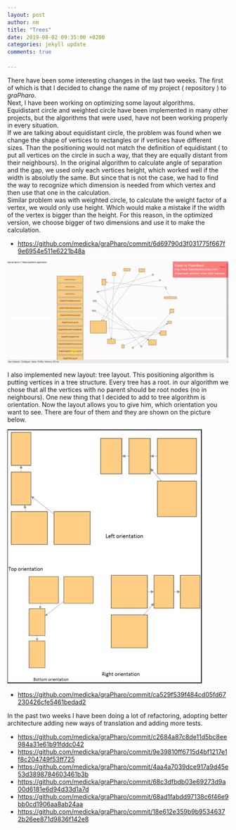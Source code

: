 ```yaml
---
layout: post
author: nm
title: "Trees"
date: 2019-08-02 09:35:00 +0200
categories: jekyll update
comments: true

---
```


There have been some interesting changes in the last two weeks. The first of which is that I decided to change the name of my project ( repository ) to *graPharo*.<br>
Next, I have been working on optimizing some layout algorithms. Equidistant circle and weighted circle have been implemented in many other projects, but the algorithms that were used, have not been working properly in every situation. <br>
If we are talking about equidistant circle, the problem was found when we change the shape of vertices to rectangles or if vertices have different sizes. Than the positioning would not match the definition of equidistant ( to put all vertices on the circle in such a way, that they are equally distant from their neighbours).
In the original algorithm to calculate angle of separation and the gap, we used only each vertices height, which worked well if the width is absolutly the same. But since that is not the case, we had to find the way to recognize which dimension is needed from which vertex and then use that one in the calculation. <br>
Similar problem was with weighted circle, to calculate the weight factor of a vertex, we would only use height. Which would make a mistake if the width of the vertex is bigger than the height. For this reason, in the optimized version, we choose bigger of two dimensions and use it to make the calculation.

- <https://github.com/medicka/graPharo/commit/6d69790d3f031775f667f9e6954e511e6221b48a>

![](/images/Circles.gif)

I also implemented new layout: tree layout. This positioning algorithm is putting vertices in a tree structure. Every tree has a root. in our algorithm we chose that all the vertices with no parent should be root nodes (no in neighbours). One new thing that I decided to add to tree algorithm is orientation. Now the layout allows you to give him, which orientation you want to see. There are four of them and they are shown on the picture below.

![](/images/TreeLayout.png)

- <https://github.com/medicka/graPharo/commit/ca529f539f484cd05fd67230426cfe5461bedad2>

In the past two weeks I have been doing a lot of refactoring, adopting better architecture adding new ways of translation and adding more tests.

- <https://github.com/medicka/graPharo/commit/c2684a87c8de11d5bc8ee984a31e61b91fddc042>
- <https://github.com/medicka/graPharo/commit/9e39810ff6715d4bf1217e1f8c204749f53ff725>
- <https://github.com/medicka/graPharo/commit/4aa4a7039dce917a9d45e53d3898784603461b3b>
- <https://github.com/medicka/graPharo/commit/68c3dfbdb03e69273d9a00d6181e6d94d33d1a7d>
- <https://github.com/medicka/graPharo/commit/68ad1fabdd97138c6f46e9bb0cd1906aa8ab24aa>
- <https://github.com/medicka/graPharo/commit/18e612e359b9b95346372b26ee871d9836f142e8>
